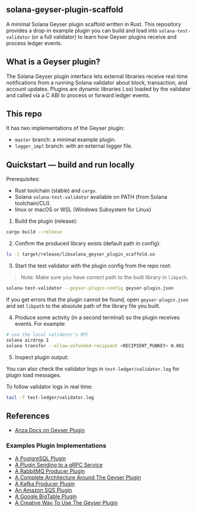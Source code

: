 ## solana-geyser-plugin-scaffold

A minimal Solana Geyser plugin scaffold written in Rust. This repository provides a drop-in example plugin you can build and load into `solana-test-validator` (or a full validator) to learn how Geyser plugins receive and process ledger events.

## What is a Geyser plugin?

The Solana Geyser plugin interface lets external libraries receive real-time notifications from a running Solana validator about block, transaction, and account updates. Plugins are dynamic libraries (.so) loaded by the validator and called via a C ABI to process or forward ledger events.

## This repo

It has two implementations of the Geyser plugin:

- `master` branch: a minimal example plugin.
- `logger_impl` branch: with an external logger file.

## Quickstart — build and run locally

Prerequisites:

- Rust toolchain (stable) and `cargo`.
- Solana `solana-test-validator` available on PATH (from Solana toolchain/CLI).
- linux or macOS or WSL (Windows Subsystem for Linux)

1. Build the plugin (release):

```bash
cargo build --release
```

2. Confirm the produced library exists (default path in config):

```bash
ls -l target/release/libsolana_geyser_plugin_scaffold.so
```

3. Start the test validator with the plugin config from the repo root:

> Note: Make sure you have correct path to the built library in `libpath`.

```bash
solana-test-validator --geyser-plugin-config geyser-plugin.json
```

If you get errors that the plugin cannot be found, open `geyser-plugin.json` and set `libpath` to the absolute path of the library file you built.

4. Produce some activity (in a second terminal) so the plugin receives events. For example:

```bash
# use the local validator's RPC
solana airdrop 1
solana transfer --allow-unfunded-recipient <RECIPIENT_PUBKEY> 0.001
```

5. Inspect plugin output:

You can also check the validator logs in `test-ledger/validator.log` for plugin load messages.

To follow validator logs in real time:

```bash
tail -f test-ledger/validator.log
```

## References

- [Anza Docs on Geyser Plugin](https://docs.anza.xyz/validator/geyser)

### Examples Plugin Implementations

- [A PostgreSQL Plugin](https://github.com/solana-labs/solana-accountsdb-plugin-postgres)
- [A Plugin Sending to a gRPC Service](https://github.com/ckamm/solana-accountsdb-connector)
- [A RabbitMQ Producer Plugin](https://github.com/holaplex/indexer-geyser-plugin)
- [A Complete Architecture Around The Geyser Plugin](https://github.com/holaplex/indexer)
- [A Kafka Producer Plugin](https://github.com/Blockdaemon/solana-accountsdb-plugin-kafka)
- [An Amazon SQS Plugin](https://github.com/rpcpool/solana-accountsdb-sqs)
- [A Google BigTable Plugin](https://github.com/lijunwangs/solana-accountsdb-plugin-bigtable)
- [A Creative Way To Use The Geyser Plugin](https://github.com/clockwork-xyz/clockwork)
